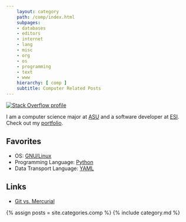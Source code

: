 ```yaml
---
    layout: category
    path: /comp/index.html
    subpages:
    - databases
    - editors
    - internet
    - lang
    - misc
    - org
    - os
    - programming
    - text
    - www
    hierarchy: [ comp ]
    subtitle: Computer Related Posts
---
```

[![Stack Overflow profile][SO Flair]][SO Profile]

I am a computer science major at <a href="http://www.aug.edu">ASU</a> and a software developer at <a href="http://www.esi911.com">ESI</a>. Check out my <a href="../root/Portfolio/index.html">portfolio</a>.

Favorites
-------------

- OS: <a href='os/linux/index.html'>GNU/Linux</a>
- Programming Language: <a href='lang/python/index.html'>Python</a>
- Data Transport Language: <a href='http://www.yaml.org/'>YAML</a>

Links
--------

- [Git vs. Mercurial](http://gitvsmercurial.com/)

{% assign posts = site.categories.comp %}
{% include category.md %}

  [SO Profile]: http://stackoverflow.com/users/143739 "Stack Overflow profile for kzh at Stack Overflow, Q&A for professional and enthusiast programmers"
  [SO Flair]:    http://stackoverflow.com/users/flair/143739.png
